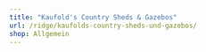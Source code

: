 ```yaml
---
title: "Kaufold's Country Sheds & Gazebos"
url: /ridge/kaufolds-country-sheds-und-gazebos/
shop: Allgemein
---
```

